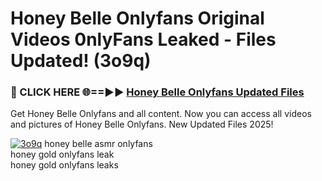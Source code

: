# Honey Belle Onlyfans Original Videos 0nlyFans Leaked - Files Updated! (3o9q)

<h3>🔴 CLICK HERE 🌐==►► <a href="https://tinyurl.com/4seja8ks" rel="nofollow">Honey Belle Onlyfans Updated Files</a></h3>

Get Honey Belle Onlyfans and all content. Now you can access all videos and pictures of Honey Belle Onlyfans. New Updated Files 2025!

[![3o9q](https://i.imgur.com/EWjZXRe.gif)](https://tinyurl.com/4seja8ks)
honey belle asmr onlyfans<br>
honey gold onlyfans leak<br>
honey gold onlyfans leaks